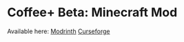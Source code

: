 # Coffee+ Beta: Minecraft Mod
Available here:
[Modrinth](https://modrinth.com/mod/coffeeplus "Modrinth")
[Curseforge](https://curseforge.com/minecraft/mc-mods/coffee "Curseforge")


